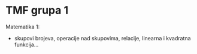 # TMF grupa 1

Matematika 1: 
- skupovi brojeva, operacije nad skupovima, relacije, linearna i kvadratna funkcija... 
